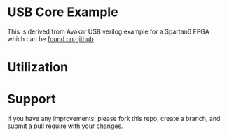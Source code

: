 # USB Core Example

This is derived from Avakar USB verilog example for a Spartan6 FPGA which can be [found on github](https://github.com/avakar/usbcorev/browse)

# Utilization

# Support

If you have any improvements, please fork this repo, create a branch, and submit a pull require with your changes.
